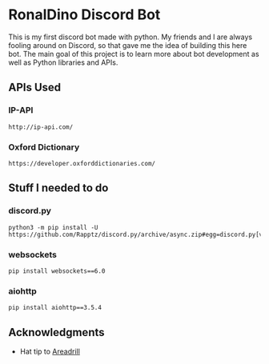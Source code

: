 # RonalDino Discord Bot

This is my first discord bot made with python. My friends and I are always fooling around on Discord, so that gave me the idea of building this here bot. The main goal of this project is to learn more about bot development as well as Python libraries and APIs.

## APIs Used

### IP-API
```
http://ip-api.com/
```

### Oxford Dictionary
```
https://developer.oxforddictionaries.com/
```

## Stuff I needed to do

### discord.py
```
python3 -m pip install -U https://github.com/Rapptz/discord.py/archive/async.zip#egg=discord.py[voice]
```

### websockets

```
pip install websockets==6.0
```

### aiohttp

```
pip install aiohttp==3.5.4
```

## Acknowledgments

* Hat tip to [Areadrill](https://github.com/Areadrill)